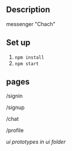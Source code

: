 ## Description

messenger "Chach"

## Set up

1. `npm install`
2. `npm start` 

## pages

/signin

/signup

/chat

/profile

*ui prototypes in ui folder*


